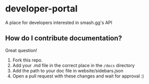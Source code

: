 # developer-portal
A place for developers interested in smash.gg's API

## How do I contribute documentation?
Great question!

1. Fork this repo.
2. Add your .md file in the correct place in the `/docs` directory
3. Add the path to your doc file in website/sidebars.json
4. Open a pull request with these changes and wait for approval :)
